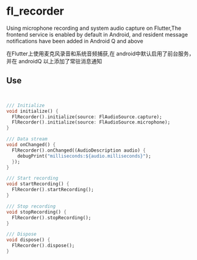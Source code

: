 # fl_recorder

Using microphone recording and system audio capture on Flutter,The frontend service is enabled by default in Android, and resident message notifications have been added in Android Q and above

在Flutter上使用麦克风录音和系统音频捕获,在 android中默认启用了前台服务，并在 androidQ 以上添加了常驻消息通知

## Use

```dart


/// Initialize
void initialize() {
  FlRecorder().initialize(source: FlAudioSource.capture);
  FlRecorder().initialize(source: FlAudioSource.microphone);
}

/// Data stream
void onChanged() {
  FlRecorder().onChanged((AudioDescription audio) {
    debugPrint("milliseconds:${audio.milliseconds}");
  });
}

/// Start recording
void startRecording() {
  FlRecorder().startRecording();
}

/// Stop recording
void stopRecording() {
  FlRecorder().stopRecording();
}

/// Dispose
void dispose() {
  FlRecorder().dispose();
}

```